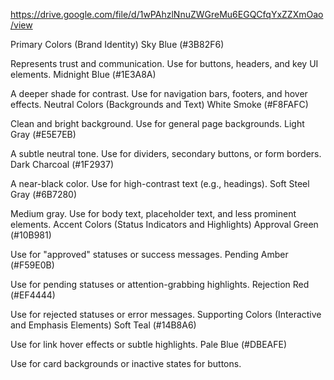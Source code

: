 



https://drive.google.com/file/d/1wPAhzlNnuZWGreMu6EGQCfqYxZZXmOao/view


Primary Colors (Brand Identity)
Sky Blue (#3B82F6)

Represents trust and communication. Use for buttons, headers, and key UI elements.
Midnight Blue (#1E3A8A)

A deeper shade for contrast. Use for navigation bars, footers, and hover effects.
Neutral Colors (Backgrounds and Text)
White Smoke (#F8FAFC)

Clean and bright background. Use for general page backgrounds.
Light Gray (#E5E7EB)

A subtle neutral tone. Use for dividers, secondary buttons, or form borders.
Dark Charcoal (#1F2937)

A near-black color. Use for high-contrast text (e.g., headings).
Soft Steel Gray (#6B7280)

Medium gray. Use for body text, placeholder text, and less prominent elements.
Accent Colors (Status Indicators and Highlights)
Approval Green (#10B981)

Use for "approved" statuses or success messages.
Pending Amber (#F59E0B)

Use for pending statuses or attention-grabbing highlights.
Rejection Red (#EF4444)

Use for rejected statuses or error messages.
Supporting Colors (Interactive and Emphasis Elements)
Soft Teal (#14B8A6)

Use for link hover effects or subtle highlights.
Pale Blue (#DBEAFE)

Use for card backgrounds or inactive states for buttons.